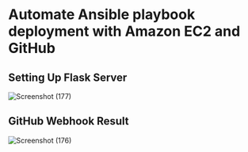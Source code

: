 # Automate Ansible playbook deployment with Amazon EC2 and GitHub

## Setting Up Flask Server

![Screenshot (177)](https://user-images.githubusercontent.com/42977085/157651009-f927c83b-c30b-40b1-a23f-0f4aa65a4fcc.png)

## GitHub Webhook Result

![Screenshot (176)](https://user-images.githubusercontent.com/42977085/157651116-33d07054-a49a-429c-a79b-c62a26f6afcf.png)
